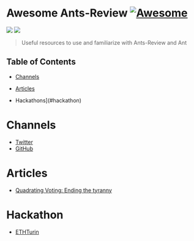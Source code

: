 # Awesome Ants-Review [![Awesome](https://cdn.rawgit.com/sindresorhus/awesome/d7305f38d29fed78fa85652e3a63e154dd8e8829/media/badge.svg)](https://github.com/sindresorhus/awesome)

[![](https://img.shields.io/badge/made%20by-Ants%20Labs-orange.svg?style=flat-square)]()
[![](https://img.shields.io/badge/project-AntsReview-orange.svg?style=flat-square)]()

> Useful resources to use and familiarize with Ants-Review and Ant
 

## Table of Contents

- [Channels](#channels) 

- [Articles](#articles)

- Hackathons](#hackathon)

Channels
========
- [Twitter](https://twitter.com/ants_review)
- [GitHub](https://github.com/naszam/ants-review)

Articles
========
- [Quadrating Voting: Ending the tyranny](https://ipfs.leapdao.org/blog/quadratic-voting)

Hackathon
=========
- [ETHTurin](https://ethturin.com/hacks)

